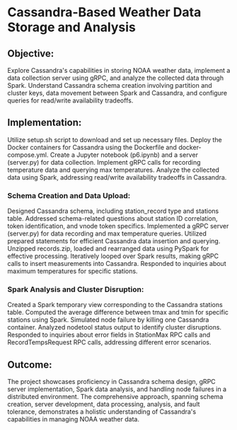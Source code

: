 # Cassandra-Based Weather Data Storage and Analysis

## Objective:
Explore Cassandra's capabilities in storing NOAA weather data, implement a data collection server using gRPC, and analyze the collected data through Spark. Understand Cassandra schema creation involving partition and cluster keys, data movement between Spark and Cassandra, and configure queries for read/write availability tradeoffs.

## Implementation:
Utilize setup.sh script to download and set up necessary files. Deploy the Docker containers for Cassandra using the Dockerfile and docker-compose.yml. Create a Jupyter notebook (p6.ipynb) and a server (server.py) for data collection. Implement gRPC calls for recording temperature data and querying max temperatures. Analyze the collected data using Spark, addressing read/write availability tradeoffs in Cassandra.

### Schema Creation and Data Upload:
Designed Cassandra schema, including station_record type and stations table.
Addressed schema-related questions about station ID correlation, token identification, and vnode token specifics.
Implemented a gRPC server (server.py) for data recording and max temperature queries.
Utilized prepared statements for efficient Cassandra data insertion and querying.
Unzipped records.zip, loaded and rearranged data using PySpark for effective processing.
Iteratively looped over Spark results, making gRPC calls to insert measurements into Cassandra.
Responded to inquiries about maximum temperatures for specific stations.

### Spark Analysis and Cluster Disruption:
Created a Spark temporary view corresponding to the Cassandra stations table.
Computed the average difference between tmax and tmin for specific stations using Spark.
Simulated node failure by killing one Cassandra container.
Analyzed nodetool status output to identify cluster disruptions.
Responded to inquiries about error fields in StationMax RPC calls and RecordTempsRequest RPC calls, addressing different error scenarios.

## Outcome:
The project showcases proficiency in Cassandra schema design, gRPC server implementation, Spark data analysis, and handling node failures in a distributed environment. The comprehensive approach, spanning schema creation, server development, data processing, analysis, and fault tolerance, demonstrates a holistic understanding of Cassandra's capabilities in managing NOAA weather data.



